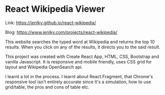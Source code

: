 # React Wikipedia Viewer

Link: https://jenlky.github.io/react-wikipedia/

Blog: https://www.jenlky.com/projects/react-wikipedia/

This website searches the typed word at Wikipedia and returns the top 10 results. When you click on any of the results, it directs you to the said result.

This project was created with Create React App, HTML, CSS, Bootstrap and vanilla Javascript. It is responsive and mobile friendly, uses CSS grid for layout and Wikipedia OpenSearch api. 

I learnt a lot in the process. I learnt about React.Fragment, that Chrome's responsive tool isn't entirely accurate since it's a simulation, how to use grid/table, the pros and cons of table etc. 

